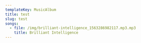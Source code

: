 ```yaml
---
templateKey: MusicAlbum
title: test
slug: test
songs:
  - file: /img/brilliant-intelligence_1563286982117.mp3.mp3
    title: Brilliant Intelligence
---
```



